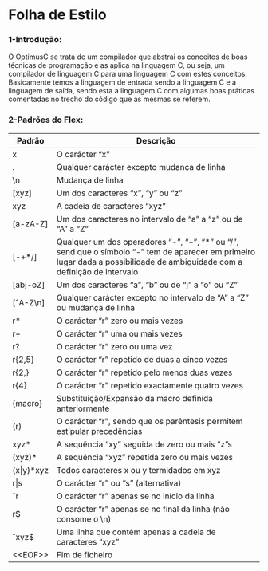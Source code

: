 # Folha de Estilo


### 1-Introdução:

O OptimusC se trata de um compilador que abstrai os conceitos de boas técnicas de programação e as aplica na linguagem C, ou seja, um compilador de linguagem C para uma linguagem C com estes conceitos. Basicamente temos a linguagem de entrada sendo a linguagem C e a linguagem de saída, sendo esta a linguagem C com algumas boas práticas comentadas no trecho do código que as mesmas se referem.


### 2-Padrões do Flex:

| Padrão | Descrição|
| ----| ----------- |
|x |O carácter “x”|
|. |Qualquer carácter excepto mudança de linha|
|\n |Mudança de linha|
|[xyz] |Um dos caracteres “x”, “y” ou “z”|
|xyz| A cadeia de caracteres “xyz”|
|[a-zA-Z] |Um dos caracteres no intervalo de “a” a “z” ou de “A” a “Z”|
|[-+*/]| Qualquer um dos operadores “-”, “+”, “*” ou “/”, send que o símbolo “-” tem de aparecer em primeiro lugar dada a possibilidade de ambiguidade com a definição de intervalo
|[abj-oZ]| Um dos caracteres “a”, “b” ou de “j” a “o” ou “Z”
|[ˆA-Z\n] |Qualquer carácter excepto no intervalo de “A” a “Z” ou mudança de linha|
|r* |O carácter “r” zero ou mais vezes|
|r+ |O carácter “r” uma ou mais vezes |
|r? |O carácter “r” zero ou uma vez|
|r{2,5}| O carácter “r” repetido de duas a cinco vezes|
|r{2,} |O carácter “r” repetido pelo menos duas vezes|
|r{4}| O carácter “r” repetido exactamente quatro vezes|
|{macro}| Substituição/Expansão da macro definida anteriormente|
|(r) |O carácter “r”, sendo que os parêntesis permitem estipular precedências|
|xyz* |A sequência “xy” seguida de zero ou mais “z”s|
|(xyz)* |A sequência “xyz” repetida zero ou mais vezes|
|(x\|y)*xyz |Todos caracteres x ou y termidados em xyz|
|r\|s |O carácter “r” ou “s” (alternativa)|
|ˆr |O carácter “r” apenas se no início da linha|
|r$ |O carácter “r” apenas se no final da linha (não consome o \n)|
|ˆxyz$| Uma linha que contém apenas a cadeia de caracteres “xyz”|
|<\<EOF>\>| Fim de ficheiro|